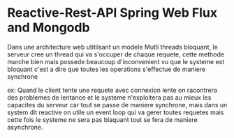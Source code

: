 # Reactive-Rest-API Spring Web Flux and Mongodb

Dans une architecture web utitilsant un modele Mutli threads bloquant, le serveur cree un thread qui va s'occuper de chaque requete, cette methode marche bien mais possede beaucoup d'inconvenient vu que le systeme est bloquant c'est a dire que toutes les operations s'effectue de maniere synchrone

ex: 
Quand le client tente une requete avec connexion lente on racontrera des problemes de lentance et le systeme n'exploitera pas au mieux les capacites du serveur car tout se passe de maniere synchrone, mais dans un system dit reactive on utile un event loop qui va gerer toutes requetes mais cette fois le systeme ne sera pas blaquant tout se fera de maniere asynchrone.
